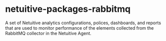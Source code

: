 # netuitive-packages-rabbitmq
A set of Netuitive analytics configurations, polices, dashboards, and reports that are used to monitor performance of the elements collected from the RabbitMQ collector in the Netuitive Agent.
